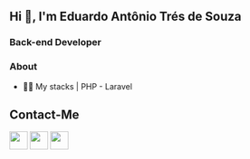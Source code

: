 ## Hi 👋, I'm Eduardo Antônio Trés de Souza
### Back-end Developer

### About 

* 👨‍💻  My stacks | PHP - Laravel

## Contact-Me

<p align="left"> 
<a href="https://www.linkedin.com/in/eduardotres/" target="_blank" rel="nofollow"><img src="https://raw.githubusercontent.com/danielcranney/readme-generator/main/public/icons/socials/linkedin.svg" width="32" height="32" style="max-width: 100%;"></a>
<a href="mailto:hi@eduardotres.com" rel="nofollow"><img src="https://download.logo.wine/logo/Gmail/Gmail-Logo.wine.png" width="32" height="32" style="max-width: 100%;"></a>
<a href="https://eduardotres.com" target="_blank" rel="nofollow"><img src="https://imgur.com/U4GWyXg.png" width="32" height="32" style="max-width: 100%;"></a>
    
</p>
